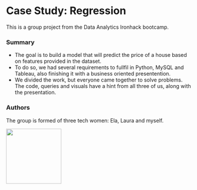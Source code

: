 # Case Study: Regression

This is a group project from the Data Analytics Ironhack bootcamp. 

### Summary

* The goal is to build a model that will predict the price of a house based on features provided in the dataset.
* To do so, we had several requirements to fullfil in Python, MySQL and Tableau, also finishing it with a business oriented presentention.
* We divided the work, but everyone came together to solve problems. The code, queries and visuals have a hint from all three of us, along with the presentation.

### Authors
The group is formed of three tech women: Ela, Laura and myself.

<img src="https://user-images.githubusercontent.com/97544770/212553117-4c7936fa-5ae3-4340-b728-7b141bee985f.gif" width="150" height="150"></img>


